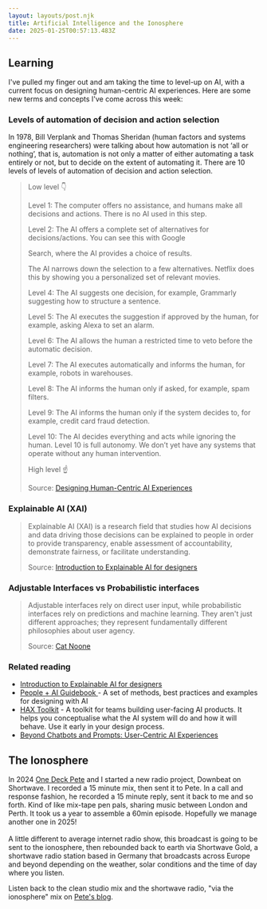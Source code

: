 ```yaml
---
layout: layouts/post.njk
title: Artificial Intelligence and the Ionosphere
date: 2025-01-25T00:57:13.483Z
---
```

## Learning

I've pulled my finger out and am taking the time to level-up on AI, with a current focus on designing human-centric AI experiences. Here are some new terms and concepts I've come across this week:

### **Levels of automation of decision and action selection**

In 1978, Bill Verplank and Thomas Sheridan (human factors and systems engineering researchers) were talking about how automation is not ‘all or nothing’, that is, automation is not only a matter of either automating a task entirely or not, but to decide on the extent of automating it. There are 10 levels of levels of automation of decision and action selection.

> Low level 👇
>
> Level 1: The computer offers no assistance, and humans make all decisions and actions. There is no AI used in this step.
>
> Level 2: The AI offers a complete set of alternatives for decisions/actions. You can see this with Google
>
> Search, where the AI provides a choice of results.
>
> The AI narrows down the selection to a few alternatives. Netflix does this by showing you a personalized set of relevant movies.
>
> Level 4: The AI suggests one decision, for example, Grammarly suggesting how to structure a sentence.
>
> Level 5: The AI executes the suggestion if approved by the human, for example, asking Alexa to set an alarm.
>
> Level 6: The AI allows the human a restricted time to veto before the automatic decision.
>
> Level 7: The AI executes automatically and informs the human, for example, robots in warehouses.
>
> Level 8: The AI informs the human only if asked, for example, spam filters.
>
> Level 9: The AI informs the human only if the system decides to, for example, credit card fraud detection.
>
> Level 10: The AI decides everything and acts while ignoring the human. Level 10 is full autonomy. We don’t yet have any systems that operate without any human intervention.
>
> High level ☝️
>
> Source: [Designing Human-Centric AI Experiences](https://www.goodreads.com/en/book/show/61514121-designing-human-centric-ai-experiences)

### **Explainable AI (XAI)**

> Explainable AI (XAI) is a research field that studies how AI decisions and data driving those decisions can be explained to people in order to provide transparency, enable assessment of accountability, demonstrate fairness, or facilitate understanding.
>
> Source: [Introduction to Explainable AI for designers](https://www.uxai.design/)

### **Adjustable Interfaces vs Probabilistic interfaces**

> Adjustable interfaces rely on direct user input, while probabilistic interfaces rely on predictions and machine learning. They aren't just different approaches; they represent fundamentally different philosophies about user agency.
>
> Source: [Cat Noone](https://imcatnoone.substack.com/p/the-interface-illusion)

### Related reading

* [](https://www.uxai.design/)[Introduction to Explainable AI for designers](https://www.uxai.design/)
* [People + AI Guidebook ](https://pair.withgoogle.com/guidebook)- A set of methods, best practices and examples for designing with AI
* [HAX Toolkit](https://www.microsoft.com/en-us/haxtoolkit)  - A toolkit for teams building user-facing AI products. It helps you conceptualise what the AI system will do and how it will behave. Use it early in your design process.
* [Beyond Chatbots and Prompts: User-Centric AI Experiences](https://medium.com/@corinneschillizzi/beyond-chatbots-and-prompts-user-centric-ai-experiences-08163cf20915)

## The Ionosphere

In 2024 [](https://www.instagram.com/peteonedeck/)[One Deck Pete](https://www.instagram.com/peteonedeck/) and I started a new radio project, Downbeat on Shortwave. I recorded a 15 minute mix, then sent it to Pete. In a call and response fashion, he recorded a 15 minute reply, sent it back to me and so forth. Kind of like mix-tape pen pals, sharing music between London and Perth. It took us a year to assemble a 60min episode. Hopefully we manage another one in 2025!\
\
A little different to average internet radio show, this broadcast is going to be sent to the ionosphere, then rebounded back to earth via Shortwave Gold, a shortwave radio station based in Germany that broadcasts across Europe and beyond depending on the weather, solar conditions and the time of day where you listen.

Listen back to the clean studio mix and the shortwave radio, "via the ionosphere" mix on [Pete's blog](https://weedsuptomeknees.uk/2025/01/23/limited-copies-come-with-an-extra-via-the-ionosphere-mix/).